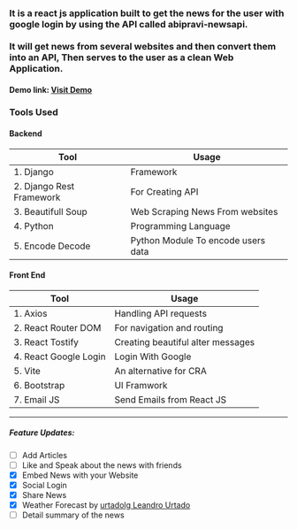 ###  It is a react js application built to get the news for the user with google login by using the API called abipravi-newsapi. <br /> <br /> It will get news from several websites and then convert them into an API, Then serves to the user as a clean Web Application.

#### **Demo link:** [Visit Demo](newsapi-abipravi.netlify.app)


### Tools Used

#### Backend

| Tool                     | Usage                                |
| -------------            | ---------------                      |
| 1. Django                | Framework                            |
| 2. Django Rest Framework | For Creating API                     | 
| 3. Beautifull Soup       | Web Scraping News From websites      |
| 4. Python                | Programming Language                 |
| 5. Encode Decode         | Python Module To encode users data   | 


#### Front End

| Tool                     | Usage                                |
| -------------            | ---------------                      |
| 1. Axios                 | Handling API requests                |
| 2. React Router DOM      | For navigation and routing           | 
| 3. React Tostify         | Creating beautiful alter messages    |
| 4. React Google Login    | Login With Google                    |
| 5. Vite                  | An alternative for CRA               | 
| 6. Bootstrap             | UI Framwork                          | 
| 7. Email JS              | Send Emails from React JS            | 

-------------

##### Feature Updates:

- [ ] Add Articles
- [ ] Like and Speak about the news with friends
- [x] Embed News with your Website
- [x] Social Login
- [x] Share News
- [x] Weather Forecast by [urtadolg Leandro Urtado](https://github.com/urtadolg)
- [ ] Detail summary of the news
